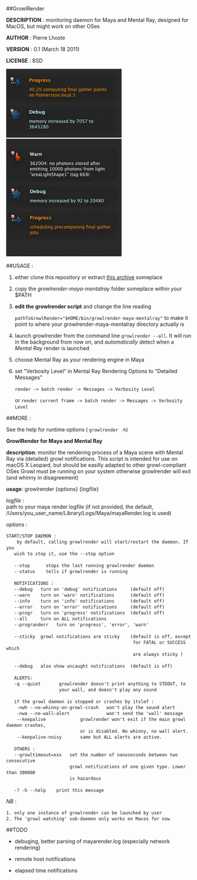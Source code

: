 ##GrowlRender 

**DESCRIPTION** :	monitoring daemon for Maya and Mental Ray, designed for MacOS, but might work on other OSes

**AUTHOR** :		Pierre Lhoste

**VERSION** :		0.1 (March 18 2011)

**LICENSE** : 		BSD

![sample growl notifications](https://github.com/peterhost/growlrender-maya-mentalray/blob/master/extra/img/sample.png?raw=true "Better Growl notifications for Mental Ray and Maya OSx")

##USAGE :

1. either clone this repository or extract [this archive](https://github.com/peterhost/growlrender-maya-mentalray/tarball/master) someplace

2. copy the *growlrender-maya-mentalray* folder someplace within your $PATH

3. **edit the growlrender script** and change the line reading

    `pathToGrowlRender="$HOME/bin/growlrender-maya-mentalray"`
    to make it point to where your growlrender-maya-mentalray directory actually is

4. launch growlrender from the command line `growlrender --all`. It will run in the background from now on, and *automatically* detect when a *Mental Ray* render is launched

5. choose Mental Ray as your rendering engine in Maya

6. set "Verbosity Level" in Mental Ray Rendering Options to "Detailed Messages" 

   `render -> batch render -> Messages -> Verbosity Level`

   or `render current frame -> batch render -> Messages -> Verbosity Level`

##MORE :

See the help for runtime options ( `growlrender -h`)

**GrowlRender for Maya and Mental Ray**

**description**:
			 monitor the rendering process of a Maya scene with Mental Ray
             via (detailed) growl notifications. This script is intended for
             use on macOS X Leopard, but should be easilly adapted to other
             growl-compliant OSes
             Growl must be running on your system otherwise growlrender will
             exit (and whinny in disagreement)

**usage**: growlrender {options} {logfile} 

   *logfile* :  
			path to your maya render logfile (if not provided, the default,
            /Users/you_user_name/Library/Logs/Maya/mayaRender.log is used)

   *options* :

    START/STOP DAEMON :
        by default, calling growlrender will start/restart the daemon. If you
       wish to stop it, use the --stop option
       
       --stop      stops the last running growlrender daemon
       --status    tells if growlrender is running
        
       NOTIFICATIONS :
       --debug   turn on 'debug' notifications     (default off)
       --warn    turn on 'warn' notifications      (default off)
       --info    turn on 'info' notifications      (default off)
       --error   turn on 'error' notifications     (default off)
       --progr   turn on 'progress' notifications  (default off)
       --all     turn on ALL notifications
       --progranderr   turn on 'progress', 'error', 'warn'
       
       --sticky  growl notifications are sticky    (default is off, except
                                                    for FATAL or SUCCESS which
                                                    are always sticky )

       --debug   also show uncaught notifications  (default is off)
       
       ALERTS:
       -q --quiet       growlrender doesn't print anything to STDOUT, to
                        your wall, and doesn't play any sound
       
       if the growl daemon is stopped or crashes by itslef :                 
        -nwh --no-whinny-on-growl-crash   won't play the sound alert 
        -nwa --no-wall-alert              won't send the 'wall' message
        --keepalive       		growlrender won't exit if the main growl daemon crashes,
                           		or is disabled. No whinny, no wall alert.
        --keepalive-noisy 		same but ALL alerts are active.
                                               
       OTHERS :
       --growltimeout=xxx   set the number of nanoseconds between two consecutive
                            growl notifications of one given type. Lower than 300000
                            is hazardous
                       
       -? -h --help    print this message
   
   *NB* :

	1. only one instance of growlrender can be launched by user
    2. The 'growl watching' sub-daemon only works on Macos for now


##TODO


* debuging, better parsing of mayarender.log (especially network rendering)

*  remote host notifications

*  elapsed time notifications